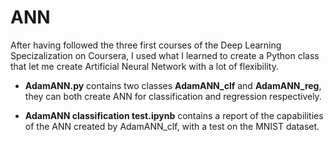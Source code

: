 # ANN
After having followed the three first courses of the Deep Learning Specizalization on Coursera, I used what I learned to create a Python class that let me create Artificial Neural Network with a lot of flexibility.

 - **AdamANN.py** contains two classes **AdamANN_clf** and **AdamANN_reg**, they can both create ANN for classification and regression respectively.

 - **AdamANN classification test.ipynb** contains a report of the capabilities of the ANN created by AdamANN_clf, with a test on the MNIST dataset.
